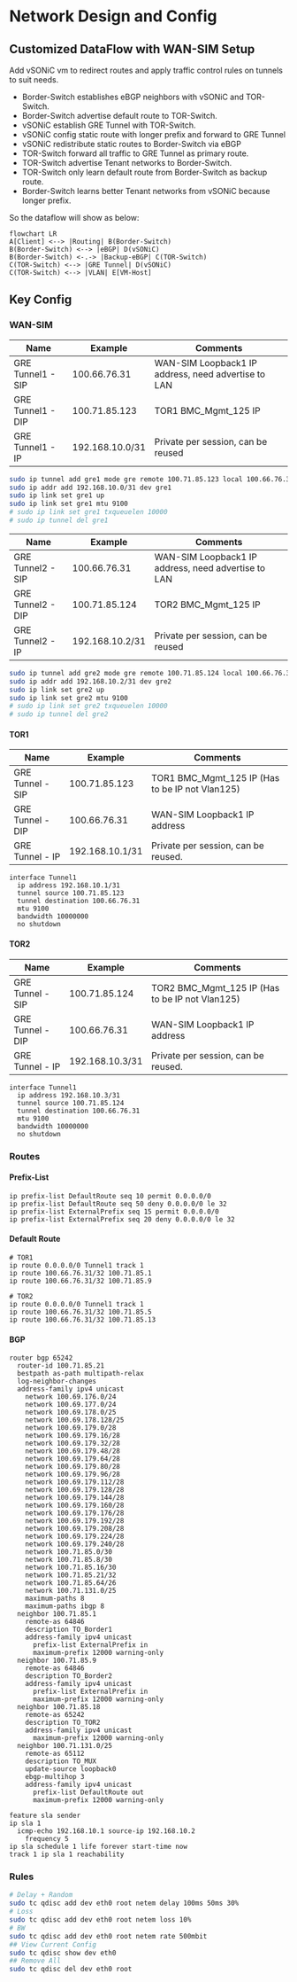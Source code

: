 # Network Design and Config

## Customized DataFlow with WAN-SIM Setup

Add vSONiC vm to redirect routes and apply traffic control rules on tunnels to suit needs.
- Border-Switch establishes eBGP neighbors with vSONiC and TOR-Switch.
- Border-Switch advertise default route to TOR-Switch.
- vSONiC establish GRE Tunnel with TOR-Switch.
- vSONiC config static route with longer prefix and forward to GRE Tunnel
- vSONiC redistribute static routes to Border-Switch via eBGP
- TOR-Switch forward all traffic to GRE Tunnel as primary route.
- TOR-Switch advertise Tenant networks to Border-Switch.
- TOR-Switch only learn default route from Border-Switch as backup route.
- Border-Switch learns better Tenant networks from vSONiC because longer prefix.

So the dataflow will show as below:

```mermaid
flowchart LR
A[Client] <--> |Routing| B(Border-Switch)
B(Border-Switch) <--> |eBGP| D(vSONiC)
B(Border-Switch) <-.-> |Backup-eBGP| C(TOR-Switch)
C(TOR-Switch) <--> |GRE Tunnel| D(vSONiC)
C(TOR-Switch) <--> |VLAN| E[VM-Host]
```
## Key Config
### WAN-SIM
| Name  | Example | Comments |
|-------|-----|--------|
| GRE Tunnel1 - SIP  | 100.66.76.31  | WAN-SIM Loopback1 IP address, need advertise to LAN |
| GRE Tunnel1 - DIP | 100.71.85.123  | TOR1 BMC_Mgmt_125 IP |
| GRE Tunnel1 - IP | 192.168.10.0/31  | Private per session, can be reused   |

```bash
sudo ip tunnel add gre1 mode gre remote 100.71.85.123 local 100.66.76.31 ttl 255
sudo ip addr add 192.168.10.0/31 dev gre1
sudo ip link set gre1 up
sudo ip link set gre1 mtu 9100
# sudo ip link set gre1 txqueuelen 10000
# sudo ip tunnel del gre1

```
| Name  | Example | Comments |
|-------|-----|--------|
| GRE Tunnel2 - SIP  | 100.66.76.31  | WAN-SIM Loopback1 IP address, need advertise to LAN |
| GRE Tunnel2 - DIP | 100.71.85.124  | TOR2 BMC_Mgmt_125 IP |
| GRE Tunnel2 - IP | 192.168.10.2/31  | Private per session, can be reused   |

```bash
sudo ip tunnel add gre2 mode gre remote 100.71.85.124 local 100.66.76.31 ttl 255
sudo ip addr add 192.168.10.2/31 dev gre2
sudo ip link set gre2 up
sudo ip link set gre2 mtu 9100
# sudo ip link set gre2 txqueuelen 10000
# sudo ip tunnel del gre2
```

#### TOR1
| Name  | Example | Comments |
|-------|-----|--------|
| GRE Tunnel - SIP  | 100.71.85.123  | TOR1 BMC_Mgmt_125 IP (Has to be IP not Vlan125) |
| GRE Tunnel - DIP | 100.66.76.31  | WAN-SIM Loopback1 IP address |
| GRE Tunnel - IP | 192.168.10.1/31  | Private per session, can be reused.   |

```config
interface Tunnel1
  ip address 192.168.10.1/31
  tunnel source 100.71.85.123
  tunnel destination 100.66.76.31
  mtu 9100
  bandwidth 10000000
  no shutdown
```

#### TOR2
| Name  | Example | Comments |
|-------|-----|--------|
| GRE Tunnel - SIP  | 100.71.85.124  | TOR2 BMC_Mgmt_125 IP (Has to be IP not Vlan125) |
| GRE Tunnel - DIP | 100.66.76.31  | WAN-SIM Loopback1 IP address |
| GRE Tunnel - IP | 192.168.10.3/31  | Private per session, can be reused.   |

```config
interface Tunnel1
  ip address 192.168.10.3/31
  tunnel source 100.71.85.124
  tunnel destination 100.66.76.31
  mtu 9100
  bandwidth 10000000
  no shutdown
```

### Routes
#### Prefix-List
```
ip prefix-list DefaultRoute seq 10 permit 0.0.0.0/0
ip prefix-list DefaultRoute seq 50 deny 0.0.0.0/0 le 32
ip prefix-list ExternalPrefix seq 15 permit 0.0.0.0/0
ip prefix-list ExternalPrefix seq 20 deny 0.0.0.0/0 le 32
```

#### Default Route
```
# TOR1
ip route 0.0.0.0/0 Tunnel1 track 1
ip route 100.66.76.31/32 100.71.85.1
ip route 100.66.76.31/32 100.71.85.9
```

```
# TOR2
ip route 0.0.0.0/0 Tunnel1 track 1
ip route 100.66.76.31/32 100.71.85.5
ip route 100.66.76.31/32 100.71.85.13
```
#### BGP
```
router bgp 65242
  router-id 100.71.85.21
  bestpath as-path multipath-relax
  log-neighbor-changes
  address-family ipv4 unicast
    network 100.69.176.0/24
    network 100.69.177.0/24
    network 100.69.178.0/25
    network 100.69.178.128/25
    network 100.69.179.0/28
    network 100.69.179.16/28
    network 100.69.179.32/28
    network 100.69.179.48/28
    network 100.69.179.64/28
    network 100.69.179.80/28
    network 100.69.179.96/28
    network 100.69.179.112/28
    network 100.69.179.128/28
    network 100.69.179.144/28
    network 100.69.179.160/28
    network 100.69.179.176/28
    network 100.69.179.192/28
    network 100.69.179.208/28
    network 100.69.179.224/28
    network 100.69.179.240/28
    network 100.71.85.0/30
    network 100.71.85.8/30
    network 100.71.85.16/30
    network 100.71.85.21/32
    network 100.71.85.64/26
    network 100.71.131.0/25
    maximum-paths 8
    maximum-paths ibgp 8
  neighbor 100.71.85.1
    remote-as 64846
    description TO_Border1
    address-family ipv4 unicast
      prefix-list ExternalPrefix in
      maximum-prefix 12000 warning-only
  neighbor 100.71.85.9
    remote-as 64846
    description TO_Border2
    address-family ipv4 unicast
      prefix-list ExternalPrefix in
      maximum-prefix 12000 warning-only
  neighbor 100.71.85.18
    remote-as 65242
    description TO_TOR2
    address-family ipv4 unicast
      maximum-prefix 12000 warning-only
  neighbor 100.71.131.0/25
    remote-as 65112
    description TO_MUX
    update-source loopback0
    ebgp-multihop 3
    address-family ipv4 unicast
      prefix-list DefaultRoute out
      maximum-prefix 12000 warning-only
```

```
feature sla sender
ip sla 1
  icmp-echo 192.168.10.1 source-ip 192.168.10.2
    frequency 5
ip sla schedule 1 life forever start-time now
track 1 ip sla 1 reachability

```

### Rules
```bash
# Delay + Random
sudo tc qdisc add dev eth0 root netem delay 100ms 50ms 30%
# Loss
sudo tc qdisc add dev eth0 root netem loss 10%
# BW
sudo tc qdisc add dev eth0 root netem rate 500mbit
## View Current Config
sudo tc qdisc show dev eth0
## Remove All
sudo tc qdisc del dev eth0 root
```
